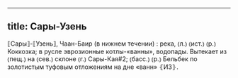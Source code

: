 
---
title: Сары-Узень
---
⟦Сары⟧-⟦Узень⟧, Чаан-Баир (в нижнем течении)
: река, ⦅л.⦆ ⦅ист.⦆ ⦅р.⦆ Коккозка; в русле эврозионные котлы-«ванны», водопады. Вытекает из ⦅пещ.⦆ на ⦅сев.⦆ склоне ⦅г.⦆ Сары-Кая#2; ⦅басс.⦆ ⦅р.⦆ Бельбек по золотистым туфовым отложениям на дне «ванн» ⦃И3⦄.
